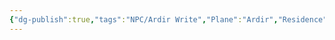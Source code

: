 ```yaml
---
{"dg-publish":true,"tags":"NPC/Ardir Write","Plane":"Ardir","Residence":"Anaurochsche Wüste","permalink":"/npc/azam/","dgHomeLink":false,"dgPassFrontmatter":true}
---
```

